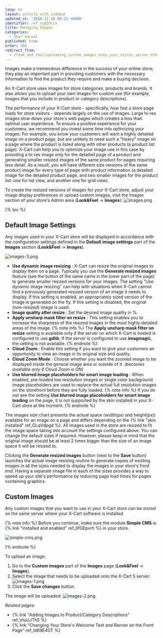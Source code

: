 ```yaml
---
lang: en
layout: article_with_sidebar
updated_at: '2016-11-10 00:21 +0400'
identifier: ref_zyQIOcia
title: Managing Images
categories:
  - User manual
published: true
order: 300
redirect_from:
  - /look_and_feel/uploading_custom_images_onto_your_stores_server.html
---
```

Images make a tremendous difference in the success of your online store; they play an important part in providing customers with the necessary information to find the product they require and make a buying decision. 
 
An X-Cart store uses images for store categories, products and brands. It also allows you to upload your own images for custom use (for example, images that you include in product or category descriptions). 

The performance of your X-Cart store - specifically, how fast a store page loads for store visitors - depends largely on the use of images. Large hi-res images slow down your store's web pages which creates a less than optimal user experience. To ensure a positive experience for your customers, we recommend you invest some time into optimizing your images. For example, you know your customers will want a highly detailed image on a product page, but are unlikely to need such a "heavy" image on a page where the product is listed along with other products (a product list page). X-Cart can help you to optimize your image use in this case by providing a hi-res image only for the detailed page of a product and generating smaller resized images of the same product for pages requiring less detail. As a result, you will have different size versions of the same product image for every type of page with product information (a detailed image for the detailed product page, and two smaller images for the product list: one for list view, and another one for grid view). 

To create the resized versions of images for your X-Cart store, adjust your image display preferences or upload custom images, visit the Images section of your store's Admin area (**Look&Feel** -> **Images**):
![images.png]({{site.baseurl}}/attachments/ref_zyQIOcia/images.png)

{% toc %}

## Default Image Settings
Any images used in your X-Cart store will be displayed in accordance with the configuration settings defined in the **Default image settings** part of the **Images** section (**Look&Feel** -> **Images**).

![images-3.png]({{site.baseurl}}/attachments/ref_zyQIOcia/images-3.png)

* **Use dynamic image resizing** : X-Cart can resize the original images to display them on a page. Typically you use the **Generate resized images** feature (see the button of the same name in the lower part of the page) to generate smaller resized versions for your images. The setting "Use dynamic image resizing" can help with situations when X-Cart cannot find a previously generated resized version of an image it needs to display. If this setting is enabled, an appropriately sized version of the image is generated on the fly. If this setting is disabled, the original (non-resized) image is used.
* **Image quality after resize** : Set the desired image quality in %.
* **Apply unsharp mask filter on resize** : This setting enables you to increase the sharpness of the resized images in the most highly detailed areas of the image.
  {% note info %}
  The **Apply unsharp mask filter on resize** setting is available only if the server on which X-Cart is hosted is configured to use **gdlib**. If the server is configured to use **imagmagic**, the setting is not available.
  {% endnote %}
* **Cloud Zoom** : Enable this setting if you want to give your customers an opportunity to view an image in its original size and quality.
*  **Cloud Zoom Mode** : Choose whether you want the zoomed image to be displayed inside the general image area or outside of it. (_becomes available only if Cloud Zoom is ON_)
* **Use blurred image placeholders for smart image loading** : When enabled, pre-loaded low resolution images or single color background image placeholders are used to replace the actual full resolution images on the storefront before they are fully loaded.
  {% note info %}
  If you do not see the setting **Use blurred image placeholders for smart image loading** on the page, it is not supported by the skin installed in your X-Cart store at the moment.
  {% endnote %}

The images size chart presents the actual space (width(px) and height(px)) available for an image on a page and differs depending on the {% link "skin installed" ref_GLqVdpgd %}. All images used in the store are resized to fit the image space taking into account the settings configured above. You can change the default sizes if required. However, please keep in mind that the original image should be at least 2 times bigger than the size of an image space it will be resized to.

Clicking the **Generate resized images** button (next to the **Save** button) launches the actual image resizing routine to generate copies of existing images in all the sizes needed to display the images in your store's front end. Having a separate image file in each of the sizes provides a way to speed up your site's performance by reducing page load times for pages containing graphics.

## Custom Images 

Any custom images that you want to use in your X-Cart store can be stored on the same server where your X-Cart software is installed. 

{% note info %}
Before you continue, make sure the module **Simple CMS** is {% link "installed and enabled" ref_0fGEpvrh %} in your store.

![simple-cms.png]({{site.baseurl}}/attachments/ref_zyQIOcia/simple-cms.png)

{% endnote %}

To upload an image:

1.  Go to the **Custom images** part of the **Images** page (**Look&Feel** -> **Images**).
2.  Select the image that needs to be uploaded onto the X-Cart 5 server:
    ![images-1.png]({{site.baseurl}}/attachments/ref_zyQIOcia/images-1.png)
3.  Click the **Save changes** button.
    
The image will be uploaded:
![images-2.png]({{site.baseurl}}/attachments/ref_zyQIOcia/images-2.png)


_Related pages:_

*   {% link "Adding Images to Product/Category Descriptions" ref_VtuUJTh5 %}
*   {% link "Changing Your Store's Welcome Text and Banner on the Front Page" ref_Id69E4GT %}
